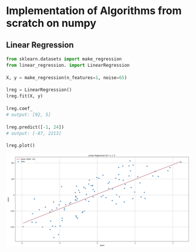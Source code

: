 # Implementation of Algorithms from scratch on numpy

## Linear Regression

```python
from sklearn.datasets import make_regression
from linear_regression. import LinearRegression

X, y = make_regression(n_features=1, noise=65)

lreg = LinearRegression()
lreg.fit(X, y)

lreg.coef_
# output: [92, 5]

lreg.predict([-1, 24])
# output: [-87, 2213]

lreg.plot()
```

![Linear Regression](lin_reg_plot.png)

